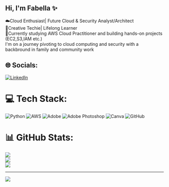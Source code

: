 ## Hi, I'm Fabella ✨


☁️Cloud Enthusiast| Future Cloud & Security Analyst/Architect<br/>
🎨Creative Techie| Lifelong Learner<br/>
🧠Currently studying AWS Cloud Practitioner and building hands-on projects (EC2,S3,IAM etc.)<br/>
I'm on a journey pivoting to cloud computing and security with a backbround in family and community work</br>





## 🌐 Socials:
[![LinkedIn](https://img.shields.io/badge/LinkedIn-%230077B5.svg?logo=linkedin&logoColor=white)](https://www.linkedin.com/in/fabella-terry-884274169/) 

# 💻 Tech Stack:
![Python](https://img.shields.io/badge/python-3670A0?style=for-the-badge&logo=python&logoColor=ffdd54) ![AWS](https://img.shields.io/badge/AWS-%23FF9900.svg?style=for-the-badge&logo=amazon-aws&logoColor=white) ![Adobe](https://img.shields.io/badge/adobe-%23FF0000.svg?style=for-the-badge&logo=adobe&logoColor=white) ![Adobe Photoshop](https://img.shields.io/badge/adobe%20photoshop-%2331A8FF.svg?style=for-the-badge&logo=adobe%20photoshop&logoColor=white) ![Canva](https://img.shields.io/badge/Canva-%2300C4CC.svg?style=for-the-badge&logo=Canva&logoColor=white) ![GitHub](https://img.shields.io/badge/github-%23121011.svg?style=for-the-badge&logo=github&logoColor=white)
# 📊 GitHub Stats:
![](https://github-readme-stats.vercel.app/api?username=FabCloudTech&theme=cobalt&hide_border=false&include_all_commits=false&count_private=false)<br/>
![](https://nirzak-streak-stats.vercel.app/?user=FabCloudTech&theme=cobalt&hide_border=false)<br/>
![](https://github-readme-stats.vercel.app/api/top-langs/?username=FabCloudTech&theme=cobalt&hide_border=false&include_all_commits=false&count_private=false&layout=compact)

---
[![](https://visitcount.itsvg.in/api?id=FabCloudTech&icon=0&color=0)](https://visitcount.itsvg.in)

<!-- Proudly created with GPRM ( https://gprm.itsvg.in ) -->



